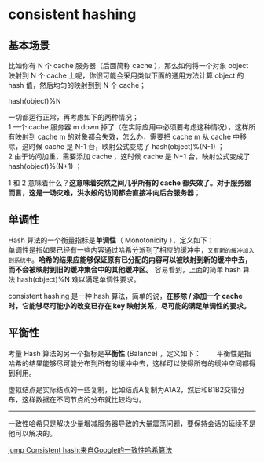 # consistent hashing
## 基本场景
比如你有 N 个 cache 服务器（后面简称 cache ），那么如何将一个对象 object 映射到 N 个 cache 上呢，你很可能会采用类似下面的通用方法计算 object 的 hash 值，然后均匀的映射到到 N 个 cache；

hash(object)%N

一切都运行正常，再考虑如下的两种情况；  
1 一个 cache 服务器 m down 掉了（在实际应用中必须要考虑这种情况），这样所有映射到 cache m 的对象都会失效，怎么办，需要把 cache m 从 cache 中移除，这时候 cache 是 N-1 台，映射公式变成了 hash(object)%(N-1) ；  
2 由于访问加重，需要添加 cache ，这时候 cache 是 N+1 台，映射公式变成了 hash(object)%(N+1) ；  

1 和 2 意味着什么？**这意味着突然之间几乎所有的 cache 都失效了。对于服务器而言，这是一场灾难，洪水般的访问都会直接冲向后台服务器**；


## 单调性
Hash 算法的一个衡量指标是**单调性**（ Monotonicity ），定义如下：  
    单调性是指如果已经有一些内容通过哈希分派到了相应的缓冲中，`又有新的缓冲加入到系统中`。**哈希的结果应能够保证原有已分配的内容可以被映射到新的缓冲中去，而不会被映射到旧的缓冲集合中的其他缓冲区。** 
容易看到，上面的简单 hash 算法 hash(object)%N 难以满足单调性要求。  


consistent hashing 是一种 hash 算法，简单的说，**在移除 / 添加一个 cache 时，它能够尽可能小的改变已存在 key 映射关系，尽可能的满足单调性的要求。**

## 平衡性
考量 Hash 算法的另一个指标是**平衡性** (Balance) ，定义如下： 
　　平衡性是指哈希的结果能够尽可能分布到所有的缓冲中去，这样可以使得所有的缓冲空间都得到利用。

虚拟结点是实际结点的一些复制，比如结点A复制为A1A2，然后和B1B2交错分布，这样数据在不同节点的分布就比较均匀。

----
一致性哈希只是解决少量增减服务器导致的大量震荡问题，要保持会话的延续不是他可以解决的。


[jump Consistent hash:来自Google的一致性哈希算法](https://blog.helong.info/blog/2015/03/13/jump_consistent_hash/)

<!-- http://shuofenglxy.iteye.com/blog/1188422 -->
<!-- http://blog.csdn.net/dellme99/article/details/14168263 -->
<!-- http://blog.csdn.net/dellme99/article/details/14162159 -->
<!-- http://blog.csdn.net/dellme99/article/details/15432249 -->
<!-- http://blog.csdn.net/dellme99/article/details/51884292 -->
<!-- http://blog.csdn.net/dellme99/article/details/51884307 -->
<!-- http://blog.csdn.net/dellme99/article/category/1690035 -->
<!-- http://duanple.blog.163.com/blog/static/70971767201311810939564/ -->
<!-- http://blog.csdn.net/kevinlynx/article/details/40122407 -->
<!-- http://blog.csdn.net/aesop_wubo/article/details/20401431 -->
<!-- http://blog.csdn.net/cloudresearch/article/details/23127985 -->
<!-- http://blog.jobbole.com/95632/ -->
<!-- https://mp.weixin.qq.com/s/kzmTKKH-t6tpJ97fa6TYPg -->
<!-- https://mp.weixin.qq.com/s/i1pnrORZzec6Zp0tmljD8Q -->
<!-- https://zhuanlan.zhihu.com/p/26762775 -->
<!-- https://zhuanlan.zhihu.com/p/25423971 -->

<!-- http://blog.csdn.net/sanwenyublog/article/details/53385616 -->
<!-- http://thesecretlivesofdata.com/raft/ !!!! -->